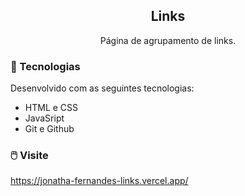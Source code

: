 <h2 align="center">Links</h2>

<p align="center">
  Página de agrupamento de links.
  <br>
</p>

### 🚀 Tecnologias

Desenvolvido com as seguintes tecnologias:

- HTML e CSS
- JavaSript
- Git e Github

### 🖱️ Visite

https://jonatha-fernandes-links.vercel.app/

